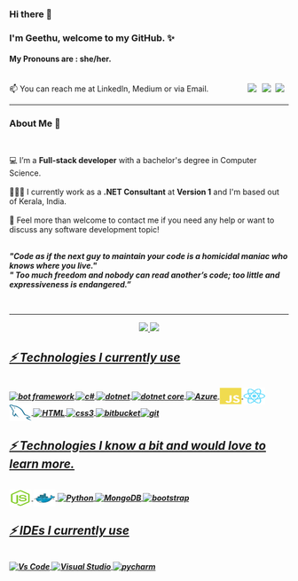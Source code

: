 ### Hi there 👋

<!--
**g33thus/g33thus** is a ✨ _special_ ✨ repository because its `README.md` (this file) appears on your GitHub profile.

Here are some ideas to get you started:

- 🔭 I’m currently working on ...
- 🌱 I’m currently learning ...
- 👯 I’m looking to collaborate on ...
- 🤔 I’m looking for help with ...
- 💬 Ask me about ...
- 📫 How to reach me: ...
- 😄 Pronouns: ...
- ⚡ Fun fact: ...
-->
### I'm Geethu, welcome to my GitHub. ✨
#### My Pronouns are : she/her.
<br/>
📫 You can reach me at LinkedIn, Medium or via Email.




<a href="https://www.linkedin.com/in/geethu-suresh-56b235130/">
  <img align="right" width="24px" src="https://cdn.jsdelivr.net/npm/simple-icons@v3/icons/linkedin.svg"  />
</a>
<a href="https://medium.com/@g33thusur3sh/">
  <img align="right" width="24px" src="https://cdn.jsdelivr.net/npm/simple-icons@3.13.0/icons/medium.svg"  />
</a>
<a href="mailto:geethusuresh1@gmail.com">
  <img align="right" width="26px" src="https://cdn.jsdelivr.net/npm/simple-icons@v3/icons/gmail.svg" />
</a>

<br/>
<hr />

### About Me 🚀
<br/>

💻 I’m a **Full-stack developer** with a bachelor's degree in Computer Science. </br> </br>
👨🏼‍💻 I currently work as a  **.NET Consultant** at **Version 1** and I'm based out of Kerala, India. </br></br>
💬 Feel more than welcome to contact me if you need any help or want to discuss any software development topic! </br></br>
   
 <b><i>"Code as if the next guy to maintain your code is a homicidal maniac who knows where you live." <br/>
  <b><i>" Too much freedom and nobody can read another’s code; too little and expressiveness is endangered.”
    
<br/>
<hr />

<div align="center">
  <a href="https://github.com/g33thus">
  <img height="180em" src="https://github-readme-stats.vercel.app/api?username=g33thus&show_icons=true&theme=gradient&include_all_commits=true&count_private=true"/>
  <img height="180em" src="https://github-readme-stats.vercel.app/api/top-langs/?username=g33thus&layout=compact&langs_count=7&theme=gradient"/>
</div>

  
## ⚡ Technologies I currently use
  
<div style="display: inline_block"><br>
   <img align="center" alt="bot framework" height="30" width="40" src="https://user-images.githubusercontent.com/36663847/154792603-e187c448-3b7a-4c07-9754-196425b06c11.png">
    <img align="center" alt="c#" height="30" width="40" src="https://cdn.jsdelivr.net/gh/devicons/devicon/icons/csharp/csharp-original.svg">
  <img align="center" alt="dotnet" height="30" width="40" src="https://cdn.jsdelivr.net/gh/devicons/devicon/icons/dot-net/dot-net-original-wordmark.svg">
  <img align="center" alt="dotnet core" height="30" width="40" src="https://cdn.jsdelivr.net/gh/devicons/devicon/icons/dotnetcore/dotnetcore-original.svg">
  <img align="center" alt="Azure" height="30" width="40" src="https://cdn.jsdelivr.net/gh/devicons/devicon/icons/azure/azure-original.svg" />
  <img align="center" alt="js" height="30" width="40" src="https://raw.githubusercontent.com/devicons/devicon/master/icons/javascript/javascript-plain.svg">
  <img align="center" alt="react" height="30" width="40" src="https://raw.githubusercontent.com/devicons/devicon/master/icons/react/react-original.svg">
  <img align="center" alt="MySQL" height="30" width="40" src="https://raw.githubusercontent.com/devicons/devicon/master/icons/mysql/mysql-original.svg">
   <img align="center" alt="HTML" height="30" width="40" src="https://cdn.jsdelivr.net/gh/devicons/devicon/icons/html5/html5-original-wordmark.svg" />
   <img align="center" alt="css3" height="30" width="40" src="https://raw.githubusercontent.com/devicons/devicon/icons/css3/css3-original-wordmark.svg">
  <img align="center" alt="bitbucket" height="30" width="40" src="https://cdn.jsdelivr.net/gh/devicons/devicon/icons/bitbucket/bitbucket-original-wordmark.svg"><img align="center" alt="git" height="30" width="40" src="https://cdn.jsdelivr.net/gh/devicons/devicon/icons/git/git-original-wordmark.svg">

                                                              
</div>
  
  ## ⚡ Technologies I know a bit and would love to learn more.
  
<div style="display: inline_block"><br>
  <img align="center" alt="Node" height="30" width="40" src="https://raw.githubusercontent.com/devicons/devicon/master/icons/nodejs/nodejs-original.svg">
  <img align="center" alt="Docker" height="30" width="40" src="https://raw.githubusercontent.com/devicons/devicon/master/icons/docker/docker-original.svg">
  <img align="center" alt="Python" height="30" width="40" src="https://cdn.jsdelivr.net/gh/devicons/devicon/icons/python/python-original.svg">
  <img align="center" alt="MongoDB" height="30" width="40" src="https://cdn.jsdelivr.net/gh/devicons/devicon/icons/mongodb/mongodb-original.svg">
   <img align="center" alt="bootstrap" height="30" width="40" src="https://cdn.jsdelivr.net/gh/devicons/devicon/icons/bootstrap/bootstrap-plain-wordmark.svg">
</div>
  
  
  ## ⚡ IDEs I currently use
  
<div style="display: inline_block"><br>
  <img align="center" alt="Vs Code" height="30" width="40" src="https://cdn.jsdelivr.net/gh/devicons/devicon/icons/vscode/vscode-original.svg" />
  <img align="center" alt="Visual Studio" height="30" width="40" src="https://cdn.jsdelivr.net/gh/devicons/devicon/icons/visualstudio/visualstudio-plain.svg">
  <img align="center" alt="pycharm" height="30" width="40" src="https://cdn.jsdelivr.net/gh/devicons/devicon/icons/pycharm/pycharm-original.svg">
</div>
